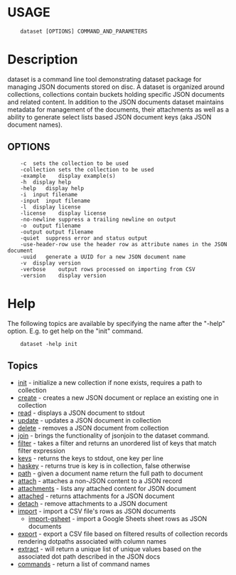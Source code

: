 
# USAGE

```
    dataset [OPTIONS] COMMAND_AND_PARAMETERS
```


# Description

dataset is a command line tool demonstrating dataset package for managing 
JSON documents stored on disc. A dataset is organized around collections,
collections contain buckets holding specific JSON documents and related content.
In addition to the JSON documents dataset maintains metadata for management
of the documents, their attachments as well as a ability to generate select lists
based JSON document keys (aka JSON document names).

## OPTIONS

```
	-c	sets the collection to be used
	-collection	sets the collection to be used
	-example	display example(s)
	-h	display help
	-help	display help
	-i	input filename
	-input	input filename
	-l	display license
	-license	display license
	-no-newline	suppress a trailing newline on output
	-o	output filename
	-output	output filename
	-quiet	suppress error and status output
	-use-header-row	use the header row as attribute names in the JSON document
	-uuid	generate a UUID for a new JSON document name
	-v	display version
	-verbose	output rows processed on importing from CSV
	-version	display version
```

# Help

The following topics are available by specifying the name after the "-help" option.
E.g. to get help on the "init" command.

```
    dataset -help init
```

## Topics

+ [init](init.html) - initialize a new collection if none exists, requires a path to collection
+ [create](create.html) - creates a new JSON document or replace an existing one in collection
+ [read](read.html) - displays a JSON document to stdout
+ [update](update.html) - updates a JSON document in collection
+ [delete](delete.html) - removes a JSON document from collection
+ [join](join.html) - brings the functionality of jsonjoin to the dataset command.
+ [filter](filter.html) - takes a filter and returns an unordered list of keys that match filter expression
+ [keys](keys.html) - returns the keys to stdout, one key per line
+ [haskey](haskeys.html) - returns true is key is in collection, false otherwise
+ [path](path.html) - given a document name return the full path to document
+ [attach](attach.html) - attaches a non-JSON content to a JSON record 
+ [attachments](attachments.html) - lists any attached content for JSON document
+ [attached](attached.html) - returns attachments for a JSON document 
+ [detach](detach.html) - remove attachments to a JSON document
+ [import](import.html) - import a CSV file's rows as JSON documents
    + [import-gsheet](import-gsheet.html) - import a Google Sheets sheet rows as JSON documents
+ [export](export.html) - export a CSV file based on filtered results of collection records rendering dotpaths associated with column names
+ [extract](extract.html) - will return a unique list of unique values based on the associated dot path described in the JSON docs
+ [commands](commands.html) - return a list of command names


